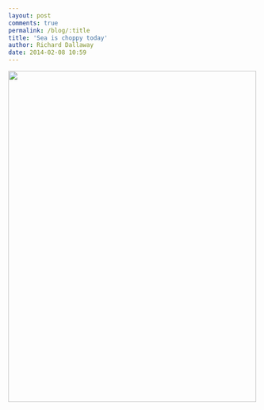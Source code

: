 ```yaml
---
layout: post
comments: true
permalink: /blog/:title
title: 'Sea is choppy today'
author: Richard Dallaway
date: 2014-02-08 10:59
---
```


<div><a href="http://static.skitters.dallaway.com/tp_IMG_20140208_091117.jpg"><img src="http://static.skitters.dallaway.com/tp_thumb_IMG_20140208_091117.jpg" width="500" height="667"/></a></div>


  
      
